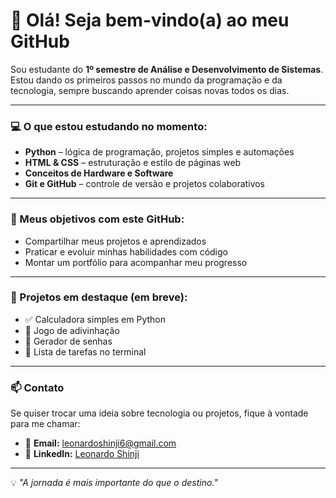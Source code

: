 # 👋 Olá! Seja bem-vindo(a) ao meu GitHub

Sou estudante do **1º semestre de Análise e Desenvolvimento de Sistemas**. Estou dando os primeiros passos no mundo da programação e da tecnologia, sempre buscando aprender coisas novas todos os dias.

---

### 💻 O que estou estudando no momento:

- **Python** – lógica de programação, projetos simples e automações
- **HTML & CSS** – estruturação e estilo de páginas web
- **Conceitos de Hardware e Software**
- **Git e GitHub** – controle de versão e projetos colaborativos

---

### 🚀 Meus objetivos com este GitHub:

- Compartilhar meus projetos e aprendizados
- Praticar e evoluir minhas habilidades com código
- Montar um portfólio para acompanhar meu progresso

---

### 📌 Projetos em destaque (em breve):

- ✅ Calculadora simples em Python  
- 🎯 Jogo de adivinhação  
- 🔐 Gerador de senhas  
- 📝 Lista de tarefas no terminal  

---

### 📫 Contato

Se quiser trocar uma ideia sobre tecnologia ou projetos, fique à vontade para me chamar:

- 📧 **Email:** leonardoshinji6@gmail.com  
- 💼 **LinkedIn:** [Leonardo Shinji](https://www.linkedin.com/in/leonardo-t-073602260)

---

💡 _"A jornada é mais importante do que o destino."_  
